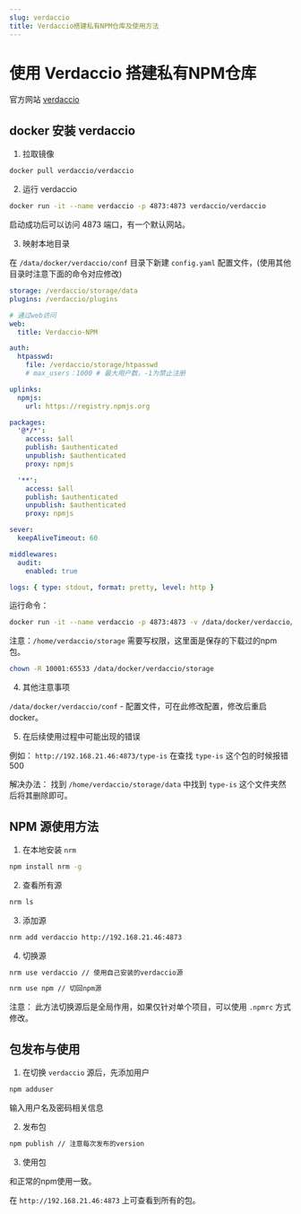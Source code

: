 ```yaml
---
slug: verdaccio
title: Verdaccio搭建私有NPM仓库及使用方法
---
```


# 使用 Verdaccio 搭建私有NPM仓库

官方网站 [verdaccio](https://verdaccio.org/)

## docker 安装 verdaccio

1. 拉取镜像

```sh
docker pull verdaccio/verdaccio
```

2. 运行 verdaccio

```sh
docker run -it --name verdaccio -p 4873:4873 verdaccio/verdaccio
```

启动成功后可以访问 4873 端口，有一个默认网站。

3. 映射本地目录

在 `/data/docker/verdaccio/conf` 目录下新建 `config.yaml` 配置文件，(使用其他目录时注意下面的命令对应修改)

```yaml
storage: /verdaccio/storage/data
plugins: /verdaccio/plugins

# 通过web访问
web:
  title: Verdaccio-NPM

auth:
  htpasswd:
    file: /verdaccio/storage/htpasswd
    # max_users：1000 # 最大用户数，-1为禁止注册

uplinks:
  npmjs:
    url: https://registry.npmjs.org

packages:
  '@*/*':
    access: $all
    publish: $authenticated
    unpublish: $authenticated
    proxy: npmjs

  '**':
    access: $all
    publish: $authenticated
    unpublish: $authenticated
    proxy: npmjs

sever:
  keepAliveTimeout: 60

middlewares:
  audit:
    enabled: true

logs: { type: stdout, format: pretty, level: http }
```

运行命令：

```sh
docker run -it --name verdaccio -p 4873:4873 -v /data/docker/verdaccio/storage:/verdaccio/storage -v /data/docker/verdaccio/conf:/verdaccio/conf -v /data/docker/verdaccio/plugins:/verdaccio/plugins verdaccio/verdaccio
```

注意：`/home/verdaccio/storage` 需要写权限，这里面是保存的下载过的npm包。

```sh
chown -R 10001:65533 /data/docker/verdaccio/storage
```

4. 其他注意事项

`/data/docker/verdaccio/conf` -  配置文件，可在此修改配置，修改后重启docker。

5. 在后续使用过程中可能出现的错误

例如： `http://192.168.21.46:4873/type-is` 在查找 `type-is` 这个包的时候报错500


解决办法： 找到 `/home/verdaccio/storage/data` 中找到 `type-is` 这个文件夹然后将其删除即可。

## NPM 源使用方法

1. 在本地安装 `nrm`

```sh
npm install nrm -g
```

2. 查看所有源

```sh
nrm ls
```

3. 添加源

```sh
nrm add verdaccio http://192.168.21.46:4873
```

4. 切换源

```sh
nrm use verdaccio // 使用自己安装的verdaccio源

nrm use npm // 切回npm源
```

注意： 此方法切换源后是全局作用，如果仅针对单个项目，可以使用 `.npmrc` 方式修改。

## 包发布与使用

1. 在切换 `verdaccio` 源后，先添加用户

```sh
npm adduser
```

输入用户名及密码相关信息

2. 发布包

```sh
npm publish // 注意每次发布的version
```

3. 使用包

和正常的npm使用一致。


在 `http://192.168.21.46:4873` 上可查看到所有的包。



